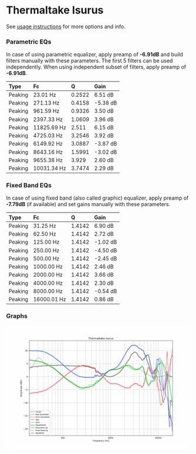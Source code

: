 # Thermaltake Isurus
See [usage instructions](https://github.com/jaakkopasanen/AutoEq#usage) for more options and info.

### Parametric EQs
In case of using parametric equalizer, apply preamp of **-6.91dB** and build filters manually
with these parameters. The first 5 filters can be used independently.
When using independent subset of filters, apply preamp of **-6.91dB**.

| Type    | Fc          |      Q | Gain     |
|:--------|:------------|:-------|:---------|
| Peaking | 23.01 Hz    | 0.2522 | 6.51 dB  |
| Peaking | 271.13 Hz   | 0.4158 | -5.38 dB |
| Peaking | 961.59 Hz   | 0.9326 | 3.50 dB  |
| Peaking | 2397.33 Hz  | 1.0609 | 3.96 dB  |
| Peaking | 11825.69 Hz | 2.511  | 6.15 dB  |
| Peaking | 4725.03 Hz  | 3.2546 | 3.92 dB  |
| Peaking | 6149.92 Hz  | 3.0887 | -3.87 dB |
| Peaking | 8643.16 Hz  | 1.5991 | -3.02 dB |
| Peaking | 9655.38 Hz  | 3.929  | 2.60 dB  |
| Peaking | 10031.34 Hz | 3.7474 | 2.29 dB  |

### Fixed Band EQs
In case of using fixed band (also called graphic) equalizer, apply preamp of **-7.79dB**
(if available) and set gains manually with these parameters.

| Type    | Fc          |      Q | Gain     |
|:--------|:------------|:-------|:---------|
| Peaking | 31.25 Hz    | 1.4142 | 6.90 dB  |
| Peaking | 62.50 Hz    | 1.4142 | 2.72 dB  |
| Peaking | 125.00 Hz   | 1.4142 | -1.02 dB |
| Peaking | 250.00 Hz   | 1.4142 | -4.50 dB |
| Peaking | 500.00 Hz   | 1.4142 | -2.45 dB |
| Peaking | 1000.00 Hz  | 1.4142 | 2.46 dB  |
| Peaking | 2000.00 Hz  | 1.4142 | 3.66 dB  |
| Peaking | 4000.00 Hz  | 1.4142 | 2.30 dB  |
| Peaking | 8000.00 Hz  | 1.4142 | -0.54 dB |
| Peaking | 16000.01 Hz | 1.4142 | 0.86 dB  |

### Graphs
![](./Thermaltake%20Isurus.png)